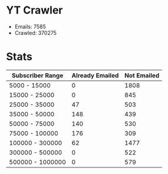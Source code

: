 # YT Crawler
- Emails: 7585
- Crawled: 370275

# Stats
| Subscriber Range  | Already Emailed | Not Emailed |
|-------|-------|-------|
| 5000 - 15000 | 0 | 1808 |
| 15000 - 25000 | 0 | 845 |
| 25000 - 35000 | 47 | 503 |
| 35000 - 50000 | 148 | 439 |
| 50000 - 75000 | 140 | 530 |
| 75000 - 100000 | 176 | 309 |
| 100000 - 300000 | 62 | 1477 |
| 300000 - 500000 | 0 | 522 |
| 500000 - 1000000 | 0 | 579 |
